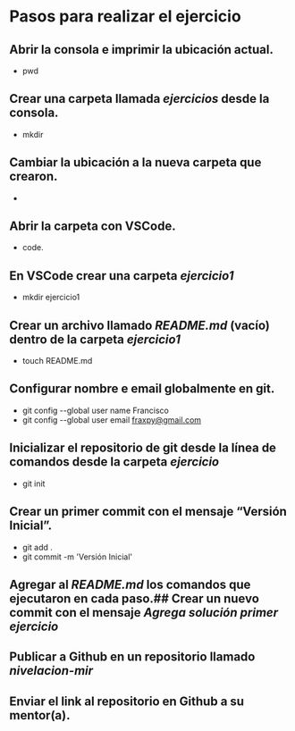 # Pasos para realizar el ejercicio
## Abrir la consola e imprimir la ubicación actual.
* pwd
## Crear una carpeta llamada ***ejercicios*** desde la consola.
* mkdir
## Cambiar la ubicación a la nueva carpeta que crearon.
*
## Abrir la carpeta con VSCode.
* code.
## En VSCode crear una carpeta ***ejercicio1***
* mkdir ejercicio1
## Crear un archivo llamado ***README.md*** (vacío) dentro de la carpeta ***ejercicio1***
* touch README.md
## Configurar nombre e email globalmente en git.
* git config --global user name Francisco
* git config --global user email fraxpy@gmail.com
##  Inicializar el repositorio de git desde la línea de comandos desde la carpeta ***ejercicio***
* git init 
## Crear un primer commit con el mensaje “Versión Inicial”.
* git add .
* git commit -m 'Versión Inicial'
  
## Agregar al ***README.md*** los comandos que ejecutaron en cada paso.## Crear un nuevo commit con el mensaje ***Agrega solución primer ejercicio***
## Publicar a Github en un repositorio llamado ***nivelacion-mir***
## Enviar el link al repositorio en Github a su mentor(a).

